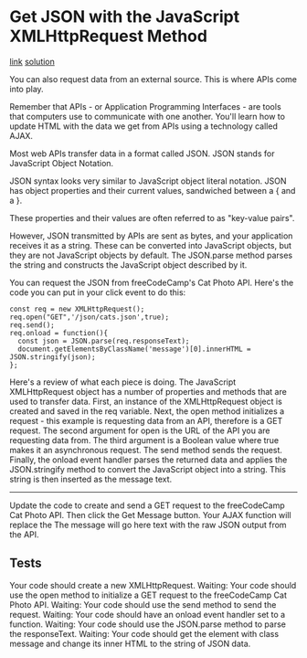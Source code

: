 # Get JSON with the JavaScript XMLHttpRequest Method
[link](https://www.freecodecamp.org/learn/data-visualization/json-apis-and-ajax/get-json-with-the-javascript-xmlhttprequest-method) [solution](./solution.html)
<br>

You can also request data from an external source. This is where APIs come into play.

Remember that APIs - or Application Programming Interfaces - are tools that computers use to communicate with one another. You'll learn how to update HTML with the data we get from APIs using a technology called AJAX.

Most web APIs transfer data in a format called JSON. JSON stands for JavaScript Object Notation.

JSON syntax looks very similar to JavaScript object literal notation. JSON has object properties and their current values, sandwiched between a { and a }.

These properties and their values are often referred to as "key-value pairs".

However, JSON transmitted by APIs are sent as bytes, and your application receives it as a string. These can be converted into JavaScript objects, but they are not JavaScript objects by default. The JSON.parse method parses the string and constructs the JavaScript object described by it.

You can request the JSON from freeCodeCamp's Cat Photo API. Here's the code you can put in your click event to do this:
```
const req = new XMLHttpRequest();
req.open("GET",'/json/cats.json',true);
req.send();
req.onload = function(){
  const json = JSON.parse(req.responseText);
  document.getElementsByClassName('message')[0].innerHTML = JSON.stringify(json);
};
```
Here's a review of what each piece is doing. The JavaScript XMLHttpRequest object has a number of properties and methods that are used to transfer data. First, an instance of the XMLHttpRequest object is created and saved in the req variable. Next, the open method initializes a request - this example is requesting data from an API, therefore is a GET request. The second argument for open is the URL of the API you are requesting data from. The third argument is a Boolean value where true makes it an asynchronous request. The send method sends the request. Finally, the onload event handler parses the returned data and applies the JSON.stringify method to convert the JavaScript object into a string. This string is then inserted as the message text.
<hr>
Update the code to create and send a GET request to the freeCodeCamp Cat Photo API. Then click the Get Message button. Your AJAX function will replace the The message will go here text with the raw JSON output from the API.

## Tests
Your code should create a new XMLHttpRequest.
Waiting: Your code should use the open method to initialize a GET request to the freeCodeCamp Cat Photo API.
Waiting: Your code should use the send method to send the request.
Waiting: Your code should have an onload event handler set to a function.
Waiting: Your code should use the JSON.parse method to parse the responseText.
Waiting: Your code should get the element with class message and change its inner HTML to the string of JSON data.
